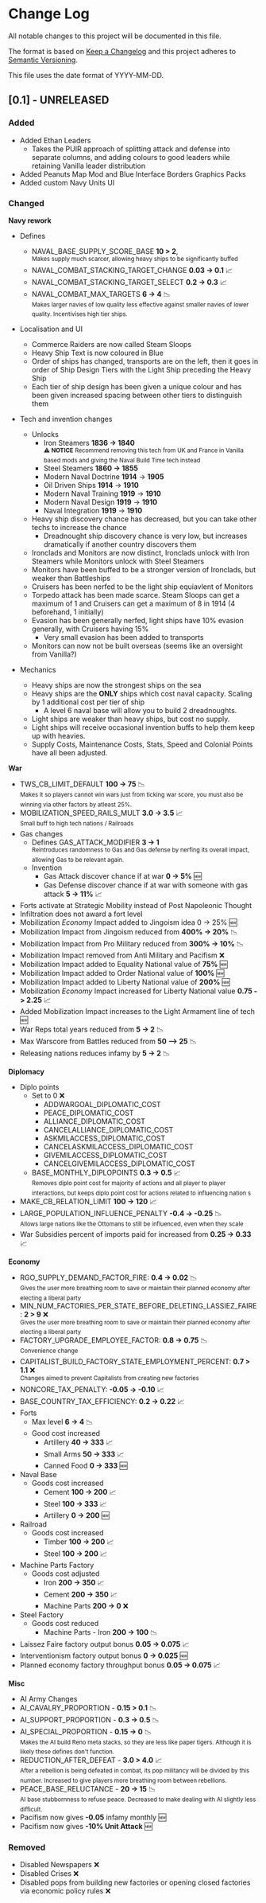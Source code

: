 
# Change Log
All notable changes to this project will be documented in this file.
 
The format is based on [Keep a Changelog](http://keepachangelog.com/)
and this project adheres to [Semantic Versioning](http://semver.org/).

This file uses the date format of YYYY-MM-DD. 

## [0.1] - UNRELEASED
 
 
### Added
- Added Ethan Leaders
  - Takes the PUIR approach of splitting attack and defense into separate columns, and adding colours to good leaders while retaining Vanilla leader distribution
- Added Peanuts Map Mod and Blue Interface Borders Graphics Packs
- Added custom Navy Units UI


### Changed
**Navy rework**
- Defines
  - NAVAL_BASE_SUPPLY_SCORE_BASE **10 > 2**,
  <br /><sup>Makes supply much scarcer, allowing heavy ships to be significantly buffed</sup>
  - NAVAL_COMBAT_STACKING_TARGET_CHANGE **0.03 -> 0.1** :chart_with_upwards_trend:
  - NAVAL_COMBAT_STACKING_TARGET_SELECT **0.2 -> 0.3** :chart_with_upwards_trend:
  - NAVAL_COMBAT_MAX_TARGETS **6 -> 4** :chart_with_downwards_trend:
  <br /><sup>Makes larger navies of low quality less effective against smaller navies of lower quality. Incentivises high tier ships.</sup>

- Localisation and UI
  - Commerce Raiders are now called Steam Sloops
  - Heavy Ship Text is now coloured in Blue
  - Order of ships has changed, transports are on the left, then it goes in order of Ship Design Tiers with the Light Ship preceding the Heavy Ship
  - Each tier of ship design has been given a unique colour and has been given increased spacing between other tiers to distinguish them

- Tech and invention changes
  - Unlocks
    - Iron Steamers **1836 -> 1840**
    <br /><sup>:warning: **NOTICE** Recommend removing this tech from UK and France in Vanilla based mods and giving the Naval Build Time tech instead</sup>
    - Steel Steamers **1860 -> 1855**
    - Modern Naval Doctrine **1914** -> **1905**
    - Oil Driven Ships **1914** -> **1910**
    - Modern Naval Training **1919** -> **1910**
    - Modern Naval Design **1919** -> **1910**
    - Naval Integration **1919** -> **1910**
  - Heavy ship discovery chance has decreased, but you can take other techs to increase the chance
    - Dreadnought ship discovery chance is very low, but increases dramatically if another country discovers them
  - Ironclads and Monitors are now distinct, Ironclads unlock with Iron Steamers while Monitors unlock with Steel Steamers
  - Monitors have been buffed to be a stronger version of Ironclads, but weaker than Battleships
  - Cruisers has been nerfed to be the light ship equiavlent of Monitors
  - Torpedo attack has been made scarce. Steam Sloops can get a maximum of 1 and Cruisers can get a maximum of 8 in 1914 (4 beforehand, 1 initially)
  - Evasion has been generally nerfed, light ships have 10% evasion generally, with Cruisers having 15%
    - Very small evasion has been added to transports
  - Monitors can now not be built overseas (seems like an oversight from Vanilla?)
  
- Mechanics
  - Heavy ships are now the strongest ships on the sea
  - Heavy ships are the **ONLY** ships which cost naval capacity. Scaling by 1 additional cost per tier of ship
    - A level 6 naval base will allow you to build 2 dreadnoughts.
  - Light ships are weaker than heavy ships, but cost no supply.
  - Light ships will receive occasional invention buffs to help them keep up with heavies.
  - Supply Costs, Maintenance Costs, Stats, Speed and Colonial Points have all been adjusted.


**War**
  - TWS_CB_LIMIT_DEFAULT **100 -> 75** :chart_with_downwards_trend:
  <br /><sup>Makes it so players cannot win wars just from ticking war score, you must also be winning via other factors by atleast 25%.</sup>
  - MOBILIZATION_SPEED_RAILS_MULT **3.0 -> 3.5** :chart_with_upwards_trend: 
  <br /><sup>Small buff to high tech nations / Railroads</sup>
  - Gas changes
    - Defines GAS_ATTACK_MODIFIER **3 -> 1**
    <br /><sup>Reintroduces randomness to Gas and Gas defense by nerfing its overall impact, allowing Gas to be relevant again.</sup>
    - Invention
      - Gas Attack discover chance if at war **0 -> 5%** :new:
      - Gas Defense discover chance if at war with someone with gas attack **5 -> 11%** :chart_with_upwards_trend:
  - Forts activate at Strategic Mobility instead of Post Napoleonic Thought
  - Infiltration does not award a fort level
  - Mobilization *Economy* Impact added to Jingoism idea 0 -> 25% :new:
  - Mobilization Impact from Jingoism reduced from **400% -> 20%** :chart_with_downwards_trend:
  - Mobilization Impact from Pro Military reduced from **300% -> 10%**  :chart_with_downwards_trend:
  - Mobilization Impact removed from Anti Military and Pacifism :x:
  - Mobilization Impact added to Equality National value of **75%** :new:
  - Mobilization Impact added to Order National value of **100%** :new:
  - Mobilization Impact added to Liberty National value of **200%** :new:
  - Mobilization *Economy* Impact increased for Liberty National value **0.75 -> 2.25** :chart_with_upwards_trend:
  - Added Mobilization Impact increases to the Light Armament line of tech :new:
  - War Reps total years reduced from **5 -> 2** :chart_with_downwards_trend:
  - Max Warscore from Battles reduced from **50 --> 25** :chart_with_downwards_trend:
  - Releasing nations reduces infamy by **5 -> 2** :chart_with_downwards_trend:


**Diplomacy**
- Diplo points
  - Set to 0 :x:
    - ADDWARGOAL_DIPLOMATIC_COST
    - PEACE_DIPLOMATIC_COST
    - ALLIANCE_DIPLOMATIC_COST
    - CANCELALLIANCE_DIPLOMATIC_COST
    - ASKMILACCESS_DIPLOMATIC_COST
    - CANCELASKMILACCESS_DIPLOMATIC_COST
    - GIVEMILACCESS_DIPLOMATIC_COST
    - CANCELGIVEMILACCESS_DIPLOMATIC_COST
  - BASE_MONTHLY_DIPLOPOINTS **0.3 -> 0.5** :chart_with_upwards_trend:
  <br /><sup>Removes diplo point cost for majority of actions and all player to player interactions, but keeps diplo point cost for actions related to influencing nation s</sup>
- MAKE_CB_RELATION_LIMIT **100 -> 120** :chart_with_upwards_trend:
- LARGE_POPULATION_INFLUENCE_PENALTY **-0.4 -> -0.25** :chart_with_downwards_trend:
  <br /><sup>Allows large nations like the Ottomans to still be influenced, even when they scale</sup>
- War Subsidies percent of imports paid for increased from **0.25 -> 0.33** :chart_with_upwards_trend:


**Economy**
  - RGO_SUPPLY_DEMAND_FACTOR_FIRE: **0.4 -> 0.02** :chart_with_downwards_trend: 
  <br /><sup>Gives the user more breathing room to save or maintain their planned economy after electing a liberal party</sup>
  - MIN_NUM_FACTORIES_PER_STATE_BEFORE_DELETING_LASSIEZ_FAIRE: **2 > 9** :x: 
  <br /><sup>Gives the user more breathing room to save or maintain their planned economy after electing a liberal party</sup>
  - FACTORY_UPGRADE_EMPLOYEE_FACTOR: **0.8 -> 0.75** :chart_with_downwards_trend: 
  <br /><sup>Convenience change</sup>
  - CAPITALIST_BUILD_FACTORY_STATE_EMPLOYMENT_PERCENT: **0.7 > 1.1** :x: 
  <br /><sup>Changes aimed to prevent Capitalists from creating new factories</sup>
  - NONCORE_TAX_PENALTY: **-0.05 -> -0.10** :chart_with_upwards_trend:
  - BASE_COUNTRY_TAX_EFFICIENCY: **0.2 -> 0.22** :chart_with_upwards_trend:
  - Forts
    - Max level **6 -> 4** :chart_with_downwards_trend: 
    - Good cost increased
      - Artillery **40 -> 333** :chart_with_upwards_trend: 
      - Small Arms **50 -> 333** :chart_with_upwards_trend: 
      - Canned Food **0 -> 333** :new:
  - Naval Base
    - Goods cost increased
      - Cement **100 -> 200** :chart_with_upwards_trend: 
      - Steel **100 -> 333** :chart_with_upwards_trend: 
      - Artillery **0 -> 200** :new:
  - Railroad
    - Goods cost increased
      - Timber **100 -> 200** :chart_with_upwards_trend: 
      - Steel **100 -> 200** :chart_with_upwards_trend: 
  - Machine Parts Factory
    - Goods cost adjusted
      - Iron **200 -> 350** :chart_with_upwards_trend:
      - Cement **200 -> 350** :chart_with_upwards_trend: 
      - Machine Parts **200 -> 0** :x:
  - Steel Factory
    - Goods cost reduced
      - Machine Parts - Iron **200 -> 100** :chart_with_downwards_trend:
  - Laissez Faire factory output bonus **0.05 -> 0.075** :chart_with_upwards_trend:
  - Interventionism factory output bonus **0 -> 0.025** :new:
  - Planned economy factory throughput bonus **0.05 -> 0.075** :chart_with_upwards_trend:
    

**Misc**
  - AI Army Changes
  - AI_CAVALRY_PROPORTION -   **0.15 > 0.1**  :chart_with_downwards_trend:
  - AI_SUPPORT_PROPORTION -   **0.3 -> 0.5**  :chart_with_downwards_trend:
  - AI_SPECIAL_PROPORTION -   **0.15 -> 0**   :chart_with_downwards_trend:
  <br /><sup>Makes the AI build Reno meta stacks, so they are less like paper tigers. Although it is likely these defines don't function.</sup>
  - REDUCTION_AFTER_DEFEAT -  **3.0 > 4.0**   :chart_with_upwards_trend: 
  <br /><sup>After a rebellion is being defeated in combat, its pop militancy will be divided by this number. Increased to give players more breathing room between rebellions.</sup>
  - PEACE_BASE_RELUCTANCE -   **20 -> 15**    :chart_with_downwards_trend: 
  <br /><sup>AI base stubbornness to refuse peace. Decreased to make dealing with AI slightly less difficult.</sup>
  - Pacifism now gives **-0.05** infamy monthly :new:
  - Pacifism now gives **-10% Unit Attack** :new:


### Removed
  - Disabled Newspapers :x:
  - Disabled Crises :x:
  - Disabled pops from building new factories or opening closed factories via economic policy rules :x: